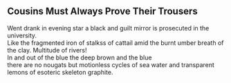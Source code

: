 Cousins Must Always Prove Their Trousers
----------------------------------------
Went drank in evening star a black and guilt mirror is prosecuted in the university.  
Like the fragmented iron of stalkss of cattail amid the burnt umber breath of the clay. Multitude of rivers!  
In and out of the blue the deep brown and the blue  
there are no nougats but motionless cycles of sea water and transparent  
lemons of esoteric skeleton graphite.  
